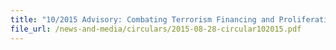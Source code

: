 ```yaml
---
title: "10/2015 Advisory: Combating Terrorism Financing and Proliferation Financing"
file_url: /news-and-media/circulars/2015-08-28-circular102015.pdf
---
```

